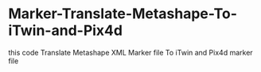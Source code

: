 # Marker-Translate-Metashape-To-iTwin-and-Pix4d
this code Translate Metashape XML Marker file  To iTwin and Pix4d marker file
